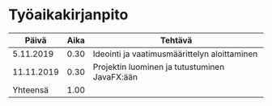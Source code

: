 # Työaikakirjanpito

Päivä | Aika | Tehtävä
------|------|-----------
5.11.2019 | 0.30 | Ideointi ja vaatimusmäärittelyn aloittaminen
11.11.2019 | 0.30 | Projektin luominen ja tutustuminen JavaFX:ään
Yhteensä | 1.00 | 
